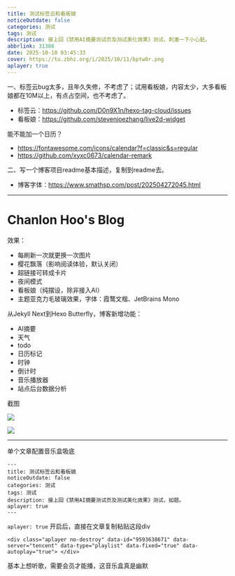 ```yaml
---
title: 测试标签云和看板娘
noticeOutdate: false
categories: 测试
tags: 测试
description: 接上回《禁用AI摘要测试页及测试美化效果》测试，刺激一下小心脏。
abbrlink: 31386
date: 2025-10-10 03:45:33
cover: https://tu.zbhz.org/i/2025/10/11/bptw0r.png
aplayer: true
---
```


一、标签云bug太多，且年久失修，不考虑了；试用看板娘，内容太少，大多看板娘都在10M以上，有点占空间，也不考虑了。

* 标签云：https://github.com/D0n9X1n/hexo-tag-cloud/issues
* 看板娘：https://github.com/stevenjoezhang/live2d-widget

能不能加一个日历？

* https://fontawesome.com/icons/calendar?f=classic&s=regular
* https://github.com/xyxc0673/calendar-remark


二、写一个博客项目readme基本描述，复制到readme去。

* 博客字体：https://www.smathsp.com/post/202504272045.html

---


# Chanlon Hoo's Blog

效果：

* 每刷新一次就更换一次图片
* 樱花飘落（影响阅读体验，默认关闭）
* 超链接可转成卡片
* 夜间模式
* 看板娘（纯摆设，除非接入AI）
* 主题亚克力毛玻璃效果，字体：霞鹜文楷、JetBrains Mono 

从Jekyll Next到Hexo Butterfly，博客新增功能：

* AI摘要
* 天气
* todo  
* 日历标记 
* 时钟  
* 倒计时
* 音乐播放器
* 站点后台数据分析

截图

![ ](https://tu.zbhz.org/i/2025/10/11/qi47ao.jpg)

![ ](https://tu.zbhz.org/i/2025/10/11/qnbrx3.jpg)

---

单个文章配置音乐盒吸底


```
---
title: 测试标签云和看板娘
noticeOutdate: false
categories: 测试
tags: 测试
description: 接上回《禁用AI摘要测试页及测试美化效果》测试，如题。
aplayer: true
---

```

`aplayer: true` 开启后，直接在文章复制粘贴这段div

```
<div class="aplayer no-destroy" data-id="9593638671" data-server="tencent" data-type="playlist" data-fixed="true" data-autoplay="true"> </div>
```

基本上想听歌，需要会员才能播，这音乐盒真是幽默

<div class="aplayer no-destroy" data-id="9593638671" data-server="tencent" data-type="playlist" data-fixed="true" data-autoplay="true"> </div>